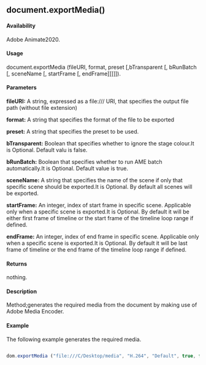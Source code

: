 ## document.exportMedia()

#### Availability

Adobe Animate2020.

#### Usage
document.exportMedia (fileURI, format, preset [,bTransparent [, bRunBatch [, sceneName [, startFrame [, endFrame]]]]]).

#### Parameters
**fileURI:** A string, expressed as a file:/// URI, that specifies the output file path (without file extension)

**format:** A string that specifies the format of the file to be exported

**preset:** A string that specifies the preset to be used.

**bTransparent:** Boolean that specifies whether to ignore the stage colour.It is Optional. Default valu is false.

**bRunBatch:** Boolean that specifies whether to run AME batch automatically.It is Optional. Default value is true.

**sceneName:** A string that specifies the name of the scene if only that specific scene should be exported.It is Optional. By default all scenes will be exported.

**startFrame:** An integer, index of start frame in specific scene. Applicable only when a specific scene is exported.It is Optional. By default it will be either first frame of timeline or the start frame of the timeline loop range if defined.

**endFrame:** An integer, index of end frame in specific scene. Applicable only when a specific scene is exported.It is Optional. By default it will be last frame of timeline or the end frame of the timeline loop range if defined.

#### Returns

nothing.

#### Description

Method;generates the required media from the document by making use of Adobe Media Encoder.

#### Example
The following example generates the required media. 

```javascript

dom.exportMedia ("file:///C/Desktop/media", "H.264", "Default", true, false, "Scene 1", 20, 85);

```

